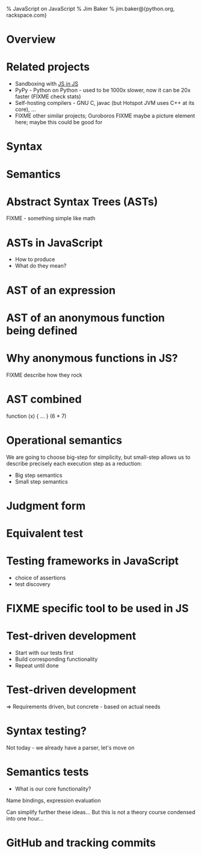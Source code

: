 % JavaScript on JavaScript
% Jim Baker
% jim.baker@{python.org, rackspace.com}

# Overview

# Related projects

* Sandboxing with [JS in JS](https://sns.cs.princeton.edu/2012/04/javascript-in-javascript-js-js-sandboxing-third-party-scripts/)
* PyPy - Python on Python - used to be 1000x slower, now it can be 20x faster (FIXME check stats)
* Self-hosting compilers - GNU C, javac (but Hotspot JVM uses C++ at its core), ...
* FIXME other similar projects; Ouroboros FIXME maybe a picture element here; maybe this could be good for 

# Syntax

# Semantics

# Abstract Syntax Trees (ASTs)

FIXME - something simple like math

# ASTs in JavaScript

* How to produce
* What do they mean?

# AST of an expression

# AST of an anonymous function being defined

# Why anonymous functions in JS?

FIXME describe how they rock

# AST combined

function (x) { ... } (6 * 7)


# Operational semantics

We are going to choose big-step for simplicity, but small-step allows us to describe precisely each execution step as a reduction:

* Big step semantics
* Small step semantics


# Judgment form

# Equivalent test

# Testing frameworks in JavaScript

* choice of assertions
* test discovery

# FIXME specific tool to be used in JS

# Test-driven development

* Start with our tests first
* Build corresponding functionality
* Repeat until done

# Test-driven development

=> Requirements driven, but concrete - based on actual needs

# Syntax testing?

Not today - we already have a parser, let's move on

# Semantics tests

* What is our core functionality?

Name bindings, expression evaluation

Can simplify further these ideas... But this is not a theory course condensed into one hour...

# GitHub and tracking commits

